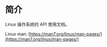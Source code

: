 # 简介

Linux 操作系统的 API 使用文档。

Linux man: [https://man7.org/linux/man-pages/](https://man7.org/linux/man-pages/)

